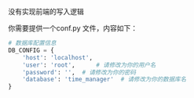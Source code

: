 没有实现前端的写入逻辑

你需要提供一个conf.py 文件，内容如下：
```python
# 数据库配置信息
DB_CONFIG = {
    'host': 'localhost',
    'user': 'root',      # 请修改为你的用户名
    'password': '',  # 请修改为你的密码
    'database': 'time_manager'  # 请修改为你的数据库名
}

```

